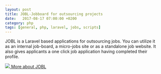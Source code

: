 ```yaml
---
layout: post
title: JOBL-Jobboard for outsourcing projects
date:   2017-08-17 07:00:00 +0200
category: php
tags: [general, php, laravel, jobs, scripts]
---
```


JOBL is a Laravel based applications for outsourcing jobs. You can utilize it as an internal job-board, a micro-jobs site or as a standalone job website. It also gives applicants a one click job application having completed their profile.

<a href="https://codecanyon.net/item/jobl-jobboard-for-outsourcing-projects/20376193?ref=jmuchiri" target="_blank">
<img src="https://i.snag.gy/iAIcNC.jpg"/>
More about JOBL
</a>